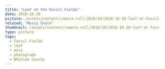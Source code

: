 ```yaml
---
title: "Leaf at the Fossil Fields"
date: 2018-10-10
picture: /assets/content/camera-roll/2018/10/2018-10-10-leaf-at-fossil-fields/20181010_181851959_iOS.jpg
related: "Mossy Shale"
thumbnail: /assets/content/camera-roll/2018/10/2018-10-10-leaf-at-fossil-fields/20181010_181851959_iOS-thumbnail.jpg
type: picture
tags:
  - Fossil Fields
  - leaf
  - moss
  - photograph
  - Whatcom County
---
```


